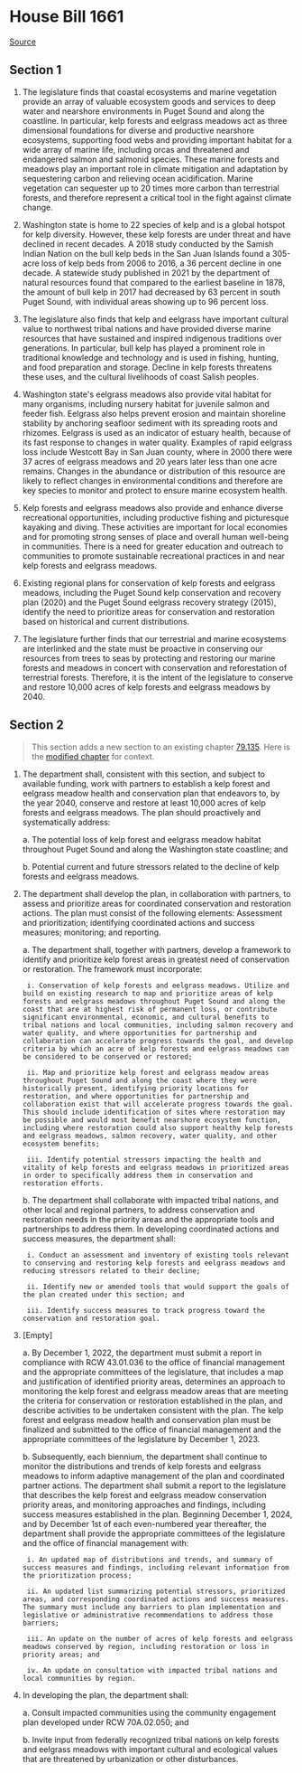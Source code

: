 # House Bill 1661

[Source](http://lawfilesext.leg.wa.gov/biennium/2021-22/Xml/Bills/House%20Bills/1661.xml)
## Section 1
1. The legislature finds that coastal ecosystems and marine vegetation provide an array of valuable ecosystem goods and services to deep water and nearshore environments in Puget Sound and along the coastline. In particular, kelp forests and eelgrass meadows act as three dimensional foundations for diverse and productive nearshore ecosystems, supporting food webs and providing important habitat for a wide array of marine life, including orcas and threatened and endangered salmon and salmonid species. These marine forests and meadows play an important role in climate mitigation and adaptation by sequestering carbon and relieving ocean acidification. Marine vegetation can sequester up to 20 times more carbon than terrestrial forests, and therefore represent a critical tool in the fight against climate change.

2. Washington state is home to 22 species of kelp and is a global hotspot for kelp diversity. However, these kelp forests are under threat and have declined in recent decades. A 2018 study conducted by the Samish Indian Nation on the bull kelp beds in the San Juan Islands found a 305-acre loss of kelp beds from 2006 to 2016, a 36 percent decline in one decade. A statewide study published in 2021 by the department of natural resources found that compared to the earliest baseline in 1878, the amount of bull kelp in 2017 had decreased by 63 percent in south Puget Sound, with individual areas showing up to 96 percent loss.

3. The legislature also finds that kelp and eelgrass have important cultural value to northwest tribal nations and have provided diverse marine resources that have sustained and inspired indigenous traditions over generations. In particular, bull kelp has played a prominent role in traditional knowledge and technology and is used in fishing, hunting, and food preparation and storage. Decline in kelp forests threatens these uses, and the cultural livelihoods of coast Salish peoples.

4. Washington state's eelgrass meadows also provide vital habitat for many organisms, including nursery habitat for juvenile salmon and feeder fish. Eelgrass also helps prevent erosion and maintain shoreline stability by anchoring seafloor sediment with its spreading roots and rhizomes. Eelgrass is used as an indicator of estuary health, because of its fast response to changes in water quality. Examples of rapid eelgrass loss include Westcott Bay in San Juan county, where in 2000 there were 37 acres of eelgrass meadows and 20 years later less than one acre remains. Changes in the abundance or distribution of this resource are likely to reflect changes in environmental conditions and therefore are key species to monitor and protect to ensure marine ecosystem health.

5. Kelp forests and eelgrass meadows also provide and enhance diverse recreational opportunities, including productive fishing and picturesque kayaking and diving. These activities are important for local economies and for promoting strong senses of place and overall human well-being in communities. There is a need for greater education and outreach to communities to promote sustainable recreational practices in and near kelp forests and eelgrass meadows.

6. Existing regional plans for conservation of kelp forests and eelgrass meadows, including the Puget Sound kelp conservation and recovery plan (2020) and the Puget Sound eelgrass recovery strategy (2015), identify the need to prioritize areas for conservation and restoration based on historical and current distributions.

7. The legislature further finds that our terrestrial and marine ecosystems are interlinked and the state must be proactive in conserving our resources from trees to seas by protecting and restoring our marine forests and meadows in concert with conservation and reforestation of terrestrial forests. Therefore, it is the intent of the legislature to conserve and restore 10,000 acres of kelp forests and eelgrass meadows by 2040.


## Section 2
> This section adds a new section to an existing chapter [79.135](/rcw/79_public_lands/79.135_aquatic_lands—oysters_geoducks_shellfish_other_aquacultural_uses_and_marine_aquatic_plants.md). Here is the [modified chapter](rcw/79_public_lands/79.135_aquatic_lands—oysters_geoducks_shellfish_other_aquacultural_uses_and_marine_aquatic_plants.md) for context.

1. The department shall, consistent with this section, and subject to available funding, work with partners to establish a kelp forest and eelgrass meadow health and conservation plan that endeavors to, by the year 2040, conserve and restore at least 10,000 acres of kelp forests and eelgrass meadows. The plan should proactively and systematically address:

    a. The potential loss of kelp forest and eelgrass meadow habitat throughout Puget Sound and along the Washington state coastline; and

    b. Potential current and future stressors related to the decline of kelp forests and eelgrass meadows.

2. The department shall develop the plan, in collaboration with partners, to assess and prioritize areas for coordinated conservation and restoration actions. The plan must consist of the following elements: Assessment and prioritization; identifying coordinated actions and success measures; monitoring; and reporting.

    a. The department shall, together with partners, develop a framework to identify and prioritize kelp forest areas in greatest need of conservation or restoration. The framework must incorporate:

        i. Conservation of kelp forests and eelgrass meadows. Utilize and build on existing research to map and prioritize areas of kelp forests and eelgrass meadows throughout Puget Sound and along the coast that are at highest risk of permanent loss, or contribute significant environmental, economic, and cultural benefits to tribal nations and local communities, including salmon recovery and water quality, and where opportunities for partnership and collaboration can accelerate progress towards the goal, and develop criteria by which an acre of kelp forests and eelgrass meadows can be considered to be conserved or restored;

        ii. Map and prioritize kelp forest and eelgrass meadow areas throughout Puget Sound and along the coast where they were historically present, identifying priority locations for restoration, and where opportunities for partnership and collaboration exist that will accelerate progress towards the goal. This should include identification of sites where restoration may be possible and would most benefit nearshore ecosystem function, including where restoration could also support healthy kelp forests and eelgrass meadows, salmon recovery, water quality, and other ecosystem benefits;

        iii. Identify potential stressors impacting the health and vitality of kelp forests and eelgrass meadows in prioritized areas in order to specifically address them in conservation and restoration efforts.

    b. The department shall collaborate with impacted tribal nations, and other local and regional partners, to address conservation and restoration needs in the priority areas and the appropriate tools and partnerships to address them. In developing coordinated actions and success measures, the department shall:

        i. Conduct an assessment and inventory of existing tools relevant to conserving and restoring kelp forests and eelgrass meadows and reducing stressors related to their decline;

        ii. Identify new or amended tools that would support the goals of the plan created under this section; and

        iii. Identify success measures to track progress toward the conservation and restoration goal.

3. [Empty]

    a. By December 1, 2022, the department must submit a report in compliance with RCW 43.01.036 to the office of financial management and the appropriate committees of the legislature, that includes a map and justification of identified priority areas, determines an approach to monitoring the kelp forest and eelgrass meadow areas that are meeting the criteria for conservation or restoration established in the plan, and describe activities to be undertaken consistent with the plan. The kelp forest and eelgrass meadow health and conservation plan must be finalized and submitted to the office of financial management and the appropriate committees of the legislature by December 1, 2023.

    b. Subsequently, each biennium, the department shall continue to monitor the distributions and trends of kelp forests and eelgrass meadows to inform adaptive management of the plan and coordinated partner actions. The department shall submit a report to the legislature that describes the kelp forest and eelgrass meadow conservation priority areas, and monitoring approaches and findings, including success measures established in the plan. Beginning December 1, 2024, and by December 1st of each even-numbered year thereafter, the department shall provide the appropriate committees of the legislature and the office of financial management with:

        i. An updated map of distributions and trends, and summary of success measures and findings, including relevant information from the prioritization process;

        ii. An updated list summarizing potential stressors, prioritized areas, and corresponding coordinated actions and success measures. The summary must include any barriers to plan implementation and legislative or administrative recommendations to address those barriers;

        iii. An update on the number of acres of kelp forests and eelgrass meadows conserved by region, including restoration or loss in priority areas; and

        iv. An update on consultation with impacted tribal nations and local communities by region.

4. In developing the plan, the department shall:

    a. Consult impacted communities using the community engagement plan developed under RCW 70A.02.050; and

    b. Invite input from federally recognized tribal nations on kelp forests and eelgrass meadows with important cultural and ecological values that are threatened by urbanization or other disturbances.


